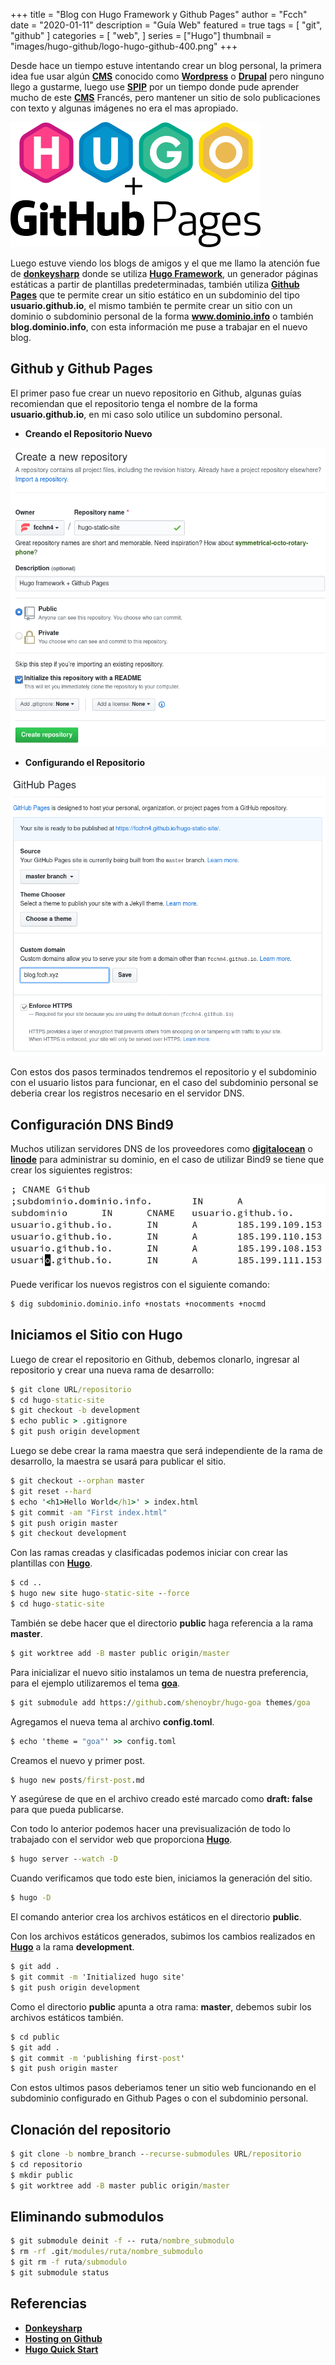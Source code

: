 +++
title = "Blog con Hugo Framework y Github Pages"
author = "Fcch"
date = "2020-01-11"
description = "Guía Web"
featured = true
tags = [
    "git",
    "github"
]
categories = [
    "web",
]
series = ["Hugo"]
thumbnail = "images/hugo-github/logo-hugo-github-400.png"
+++

Desde hace un tiempo estuve intentando crear un blog personal, la primera idea fue usar algún [**CMS**](https://es.wikipedia.org/wiki/Sistema_de_gesti%C3%B3n_de_contenidos) conocido como [**Wordpress**](https://es.wordpress.org/) o [**Drupal**](https://www.drupal.org/) pero ninguno llego a gustarme, luego use [**SPIP**](https://www.spip.net/es_rubrique23.html) por un tiempo donde pude aprender mucho de este [**CMS**](https://es.wikipedia.org/wiki/Sistema_de_gesti%C3%B3n_de_contenidos) Francés, pero mantener un sitio de solo publicaciones con texto y algunas imágenes no era el mas apropiado.

<!--more-->

![](/images/hugo-github/logo-hugo-github-400.png)

Luego estuve viendo los blogs de amigos y el que me llamo la atención fue de [**donkeysharp**](https://blog.donkeysharp.xyz/) donde se utiliza [**Hugo Framework**](https://gohugo.io/), un generador páginas estáticas a partir de plantillas predeterminadas, también utiliza [**Github Pages**](https://pages.github.com/) que te permite crear un sitio estático en un subdominio del tipo **usuario.github.io**, el mismo también te permite crear un sitio con un dominio o subdominio personal de la forma **www.dominio.info** o también **blog.dominio.info**, con esta información me puse a trabajar en el nuevo blog.

## Github y Github Pages 

El primer paso fue crear un nuevo repositorio en Github, algunas guías recomiendan que el repositorio tenga el nombre de la forma **usuario.github.io**, en mi caso solo utilice un subdomino personal.

- **Creando el Repositorio Nuevo**

![](/images/hugo-github/github-repo.png)

- **Configurando el Repositorio**

![](/images/hugo-github/github-page.png)

Con estos dos pasos terminados tendremos el repositorio y el subdominio con el usuario listos para funcionar, en el caso del subdominio personal se deberia crear los registros necesario en el servidor DNS.

## Configuración DNS Bind9

Muchos utilizan servidores DNS de los proveedores como [**digitalocean**](https://www.digitalocean.com/) o [**linode**](https://www.linode.com/) para administrar su dominio, en el caso de utilizar Bind9 se tiene que crear los siguientes registros:

![](/images/hugo-github/bind9-subdomain.png)

Puede verificar los nuevos registros con el siguiente comando:

```cmd
$ dig subdominio.dominio.info +nostats +nocomments +nocmd
```

## Iniciamos el Sitio con Hugo

Luego de crear el repositorio en Github, debemos clonarlo, ingresar al repositorio y crear una nueva rama de desarrollo:

```cmd
$ git clone URL/repositorio
$ cd hugo-static-site
$ git checkout -b development
$ echo public > .gitignore
$ git push origin development
```

Luego se debe crear la rama maestra que será independiente de la rama de  desarrollo, la maestra se usará para publicar el sitio.

```cmd
$ git checkout --orphan master
$ git reset --hard
$ echo '<h1>Hello World</h1>' > index.html
$ git commit -am "First index.html"
$ git push origin master
$ git checkout development
```

Con las ramas creadas y clasificadas podemos iniciar con crear las plantillas con [**Hugo**](https://gohugo.io/).

```cmd
$ cd ..
$ hugo new site hugo-static-site --force
$ cd hugo-static-site
```

También se debe hacer que el directorio **public** haga referencia a la rama **master**.

```cmd
$ git worktree add -B master public origin/master
```

Para inicializar el nuevo sitio instalamos un tema de nuestra preferencia, para el ejemplo utilizaremos el tema [**goa**](https://themes.gohugo.io/hugo-goa/).

```cmd
$ git submodule add https://github.com/shenoybr/hugo-goa themes/goa
```

Agregamos el nueva tema al archivo **config.toml**.

```cmd
$ echo 'theme = "goa"' >> config.toml
```

Creamos el nuevo y primer post.

```cmd
$ hugo new posts/first-post.md
```

Y asegúrese de que en el archivo creado esté marcado como **draft: false** para que pueda publicarse.

Con todo lo anterior podemos hacer una previsualización de todo lo trabajado con el servidor web que proporciona [**Hugo**](https://gohugo.io/).

```cmd
$ hugo server --watch -D
```

Cuando verificamos que todo este bien, iniciamos la generación del sitio.

```cmd
$ hugo -D 
```

El comando anterior crea los archivos estáticos en el directorio **public**. 

Con los archivos estáticos generados, subimos los cambios realizados en [**Hugo**](https://gohugo.io/) a la rama **development**.

```cmd
$ git add .
$ git commit -m 'Initialized hugo site'
$ git push origin development
```

Como el directorio **public** apunta a otra rama: **master**, debemos subir los archivos estáticos también.

```cmd
$ cd public
$ git add .
$ git commit -m 'publishing first-post'
$ git push origin master
```

Con estos ultimos pasos deberiamos tener un sitio web funcionando en el subdominio configurado en Github Pages o con el subdominio personal.

## Clonación del repositorio

```cmd
$ git clone -b nombre_branch --recurse-submodules URL/repositorio
$ cd repositorio
$ mkdir public
$ git worktree add -B master public origin/master
```

## Eliminando submodulos

```cmd
$ git submodule deinit -f -- ruta/nombre_submodulo
$ rm -rf .git/modules/ruta/nombre_submodulo
$ git rm -f ruta/submodulo
$ git submodule status
```

## Referencias

- [**Donkeysharp**](https://blog.donkeysharp.xyz/)
- [**Hosting on Github**](https://gohugo.io/hosting-and-deployment/hosting-on-github/)
- [**Hugo Quick Start**](https://gohugo.io/getting-started/quick-start/)